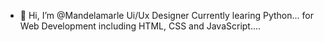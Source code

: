 - 👋 Hi, I’m @Mandelamarle Ui/Ux Designer 
Currently learing Python... for Web Development including HTML, CSS and JavaScript....

<!---
Mandelamarle/Mandelamarle is a ✨ special ✨ repository because its `README.md` (this file) appears on your GitHub profile.
You can click the Preview link to take a look at your changes..
---->
